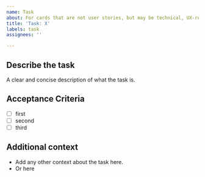 ```yaml
---
name: Task
about: For cards that are not user stories, but may be technical, UX-related, or other   tasks.
title: 'Task: X'
labels: task
assignees: ''

---
```


## Describe the task
A clear and concise description of what the task is.

## Acceptance Criteria

- [ ] first
- [ ] second
- [ ] third

## Additional context

* Add any other context about the task here.
* Or here
